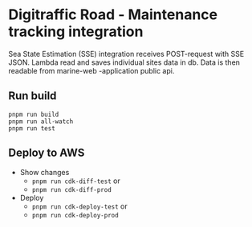 # Digitraffic Road - Maintenance tracking integration

Sea State Estimation (SSE) integration receives POST-request with SSE JSON.
Lambda read and saves individual sites data in db. Data is then readable from
marine-web -application public api.

## Run build

    pnpm run build
    pnpm run all-watch
    pnpm run test

## Deploy to AWS

- Show changes
  - `pnpm run cdk-diff-test` or
  - `pnpm run cdk-diff-prod`
- Deploy
  - `pnpm run cdk-deploy-test` or
  - `pnpm run cdk-deploy-prod`
